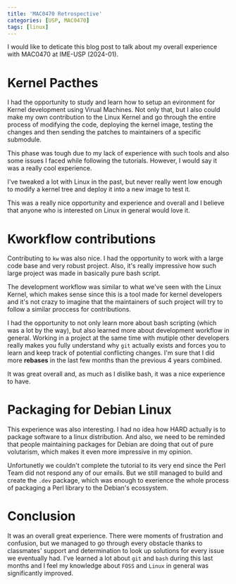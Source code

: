 ```yaml
---
title: 'MAC0470 Retrospective'
categories: [USP, MAC0470]
tags: [linux]
---
```


I would like to deticate this blog post to talk about my overall
experience with MAC0470 at IME-USP (2024-01).

# Kernel Pacthes

I had the opportunity to study and learn how to setup an evironment
for Kernel development using Virual Machines. Not only that, but I also
could make my own contribution to the Linux Kernel and go through the
entire process of modifying the code, deploying the kernel image,
testing the changes and then sending the patches to maintainers of
a specific submodule.

This phase was tough due to my lack of experience with such tools and
also some issues I faced while following the tutorials. However, I would
say it was a really cool experience.

I've tweaked a lot with Linux in the past, but never really went low
enough to modify a kernel tree and deploy it into a new image to test it.

This was a really nice opportunity and experience and overall and I believe
that anyone who is interested on Linux in general would love it.

# Kworkflow contributions

Contributing to `kw` was also nice. I had the opportunity to work with
a large code base and very robust project. Also, it's really impressive how
such large project was made in basically pure bash script.

The development workflow was similar to what we've seen with the Linux Kernel,
which makes sense since this is a tool made for kernel developers and it's
not crazy to imagine that the maintainers of such project will try to follow
a similar proccess for contributions.

I had the opportunity to not only learn more about bash scripting (which was a lot
by the way), but also learned more about development workflow in general.
Working in a project at the same time with mutiple other developers really makes
you fully understand why `git` actually exists and forces you to learn and keep track
of potential conflicting changes. I'm sure that I did more **rebases** in the last
few months than the previous 4 years combined.

It was great overall and, as much as I dislike bash, it was a nice experience to have.

# Packaging for Debian Linux

This experience was also interesting. I had no idea how HARD actually is
to package software to a linux distribution. And also, we need to be reminded
that people maintaining packages for Debian are doing that out of pure volutarism,
which makes it even more impressive in my opinion.

Unfortunetly we couldn't complete the tutorial to its very end since the Perl Team
did not respond any of our emails. But we still managed to build and create the `.dev`
package, which was enough to exerience the whole process of packaging a Perl library
to the Debian's ecossystem.

# Conclusion

It was an overall great experience. There were moments of frustration and confusion,
but we managed to go through every obstacle thanks to classmates' support and determination
to look up solutions for every issue we eventually had. I've learned a lot about `git` and
`bash` during this last months and I feel my knowledge about `FOSS` and `Linux` in general
was significantly improved.
